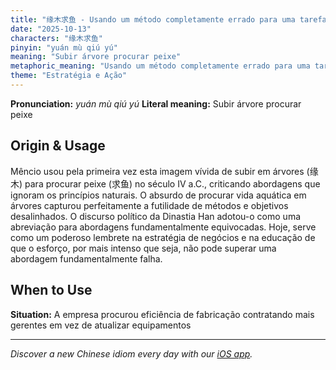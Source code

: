 ```yaml
---
title: "缘木求鱼 - Usando um método completamente errado para uma tarefa"
date: "2025-10-13"
characters: "缘木求鱼"
pinyin: "yuán mù qiú yú"
meaning: "Subir árvore procurar peixe"
metaphoric_meaning: "Usando um método completamente errado para uma tarefa"
theme: "Estratégia e Ação"
---
```


**Pronunciation:** *yuán mù qiú yú*
**Literal meaning:** Subir árvore procurar peixe

## Origin & Usage

Mêncio usou pela primeira vez esta imagem vívida de subir em árvores (缘木) para procurar peixe (求鱼) no século IV a.C., criticando abordagens que ignoram os princípios naturais. O absurdo de procurar vida aquática em árvores capturou perfeitamente a futilidade de métodos e objetivos desalinhados. O discurso político da Dinastia Han adotou-o como uma abreviação para abordagens fundamentalmente equivocadas. Hoje, serve como um poderoso lembrete na estratégia de negócios e na educação de que o esforço, por mais intenso que seja, não pode superar uma abordagem fundamentalmente falha.

## When to Use

**Situation:** A empresa procurou eficiência de fabricação contratando mais gerentes em vez de atualizar equipamentos

---

*Discover a new Chinese idiom every day with our [iOS app](https://apps.apple.com/us/app/daily-chinese-idioms/id6740611324).*
